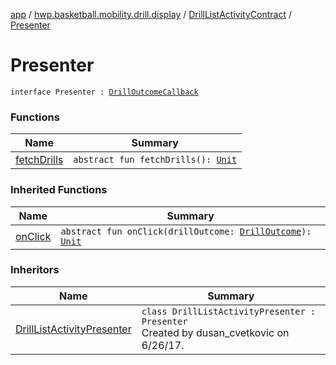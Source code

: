 [app](../../../index.md) / [hwp.basketball.mobility.drill.display](../../index.md) / [DrillListActivityContract](../index.md) / [Presenter](.)

# Presenter

`interface Presenter : `[`DrillOutcomeCallback`](../-drill-outcome-callback/index.md)

### Functions

| Name | Summary |
|---|---|
| [fetchDrills](fetch-drills.md) | `abstract fun fetchDrills(): `[`Unit`](https://kotlinlang.org/api/latest/jvm/stdlib/kotlin/-unit/index.html) |

### Inherited Functions

| Name | Summary |
|---|---|
| [onClick](../-drill-outcome-callback/on-click.md) | `abstract fun onClick(drillOutcome: `[`DrillOutcome`](../../../hwp.basketball.mobility.entitiy.drills.outcomes/-drill-outcome/index.md)`): `[`Unit`](https://kotlinlang.org/api/latest/jvm/stdlib/kotlin/-unit/index.html) |

### Inheritors

| Name | Summary |
|---|---|
| [DrillListActivityPresenter](../../-drill-list-activity-presenter/index.md) | `class DrillListActivityPresenter : Presenter`<br>Created by dusan_cvetkovic on 6/26/17. |
